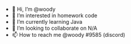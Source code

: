 - 👋 Hi, I’m @woody
- 👀 I’m interested in homework code
- 🌱 I’m currently learning Java
- 💞️ I’m looking to collaborate on N/A
- 📫 How to reach me @woody #9585 (discord)

<!---
woodn002/woodn002 is a ✨ special ✨ repository because its `README.md` (this file) appears on your GitHub profile.
You can click the Preview link to take a look at your changes.
--->
